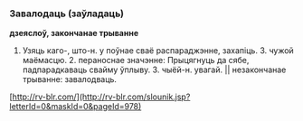 ### Завалодаць (заўладаць)
**дзеяслоў, закончанае трыванне**

1. Узяць каго-, што-н. у поўнае сваё распараджэнне, захапіць. З. чужой маёмасцю. 2. пераноснае значэнне: Прыцягнуць да сябе, падпарадкаваць свайму ўплыву. З. чыёй-н. увагай. || незакончанае трыванне: завалодваць.

<a rel="author">[http://rv-blr.com/](http://rv-blr.com/slounik.jsp?letterId=0&maskId=0&pageId=978)</a>

